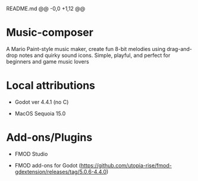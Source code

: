 README.md
@@ -0,0 +1,12 @@
# Music-composer
A Mario Paint-style music maker, create fun 8-bit melodies using drag-and-drop notes and quirky sound icons. Simple, playful, and perfect for beginners and game music lovers

# Local attributions
- Godot ver 4.4.1 (no C)
  
- MacOS Sequoia 15.0

# Add-ons/Plugins
- FMOD Studio
  
- FMOD add-ons for Godot (https://github.com/utopia-rise/fmod-gdextension/releases/tag/5.0.6-4.4.0)
